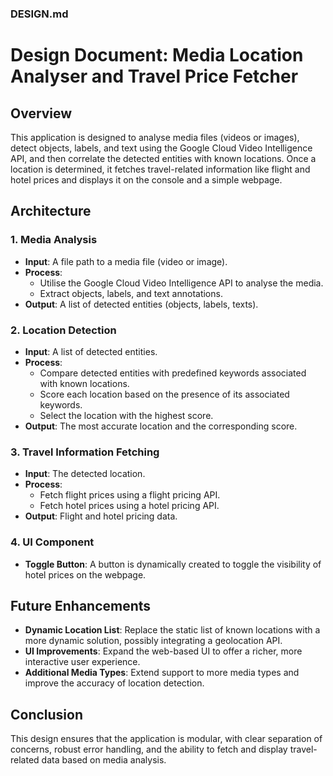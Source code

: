 ### **DESIGN.md**
# Design Document: Media Location Analyser and Travel Price Fetcher

## Overview

This application is designed to analyse media files (videos or images), detect objects, labels, and text using the Google Cloud Video Intelligence API, and then correlate the detected entities with known locations. Once a location is determined, it fetches travel-related information like flight and hotel prices and displays it on the console and a simple webpage.

## Architecture

### 1. **Media Analysis**
   - **Input**: A file path to a media file (video or image).
   - **Process**:
     - Utilise the Google Cloud Video Intelligence API to analyse the media.
     - Extract objects, labels, and text annotations.
   - **Output**: A list of detected entities (objects, labels, texts).

### 2. **Location Detection**
   - **Input**: A list of detected entities.
   - **Process**:
     - Compare detected entities with predefined keywords associated with known locations.
     - Score each location based on the presence of its associated keywords.
     - Select the location with the highest score.
   - **Output**: The most accurate location and the corresponding score.

### 3. **Travel Information Fetching**
   - **Input**: The detected location.
   - **Process**:
     - Fetch flight prices using a flight pricing API.
     - Fetch hotel prices using a hotel pricing API.
   - **Output**: Flight and hotel pricing data.

### 4. **UI Component**
   - **Toggle Button**: A button is dynamically created to toggle the visibility of hotel prices on the webpage.

## Future Enhancements

- **Dynamic Location List**: Replace the static list of known locations with a more dynamic solution, possibly integrating a geolocation API.
- **UI Improvements**: Expand the web-based UI to offer a richer, more interactive user experience.
- **Additional Media Types**: Extend support to more media types and improve the accuracy of location detection.

## Conclusion

This design ensures that the application is modular, with clear separation of concerns, robust error handling, and the ability to fetch and display travel-related data based on media analysis.
